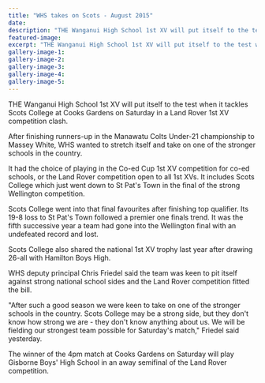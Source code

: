 ```yaml
---
title: "WHS takes on Scots - August 2015"
date: 
description: "THE Wanganui High School 1st XV will put itself to the test when it tackles Scots College at Cooks Gardens on Saturday in a Land Rover 1st XV competition clash, Wanganui Chronicle article 13/8/15..."
featured-image: 
excerpt: "THE Wanganui High School 1st XV will put itself to the test when it tackles Scots College at Cooks Gardens on Saturday in a Land Rover 1st XV competition clash."
gallery-image-1: 
gallery-image-2: 
gallery-image-3: 
gallery-image-4: 
gallery-image-5: 
---
```


<p>THE Wanganui High School 1st XV will put itself to the test when it tackles Scots College at Cooks Gardens on Saturday in a Land Rover 1st XV competition clash.</p>
<p>After finishing runners-up in the Manawatu Colts Under-21 championship to Massey White, WHS wanted to stretch itself and take on one of the stronger schools in the country.</p>
<p>It had the choice of playing in the Co-ed Cup 1st XV competition for co-ed schools, or the Land Rover competition open to all 1st XVs. It includes Scots College which just went down to St Pat's Town in the final of the strong Wellington competition.</p>
<p>Scots College went into that final favourites after finishing top qualifier. Its 19-8 loss to St Pat's Town followed a premier one finals trend. It was the fifth successive year a team had gone into the Wellington final with an undefeated record and lost.</p>
<p>Scots College also shared the national 1st XV trophy last year after drawing 26-all with Hamilton Boys High.</p>
<p>WHS deputy principal Chris Friedel said the team was keen to pit itself against strong national school sides and the Land Rover competition fitted the bill.</p>
<p>"After such a good season we were keen to take on one of the stronger schools in the country. Scots College may be a strong side, but they don't know how strong we are - they don't know anything about us. We will be fielding our strongest team possible for Saturday's match," Friedel said yesterday.</p>
<p>The winner of the 4pm match at Cooks Gardens on Saturday will play Gisborne Boys' High School in an away semifinal of the Land Rover competition.</p>

